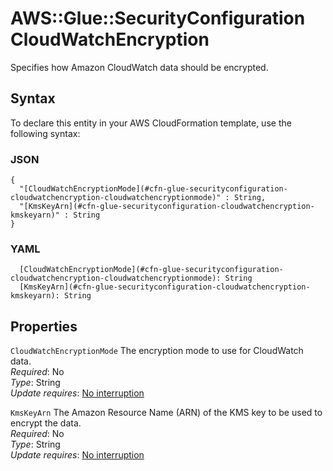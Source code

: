 # AWS::Glue::SecurityConfiguration CloudWatchEncryption<a name="aws-properties-glue-securityconfiguration-cloudwatchencryption"></a>

Specifies how Amazon CloudWatch data should be encrypted\.

## Syntax<a name="aws-properties-glue-securityconfiguration-cloudwatchencryption-syntax"></a>

To declare this entity in your AWS CloudFormation template, use the following syntax:

### JSON<a name="aws-properties-glue-securityconfiguration-cloudwatchencryption-syntax.json"></a>

```
{
  "[CloudWatchEncryptionMode](#cfn-glue-securityconfiguration-cloudwatchencryption-cloudwatchencryptionmode)" : String,
  "[KmsKeyArn](#cfn-glue-securityconfiguration-cloudwatchencryption-kmskeyarn)" : String
}
```

### YAML<a name="aws-properties-glue-securityconfiguration-cloudwatchencryption-syntax.yaml"></a>

```
  [CloudWatchEncryptionMode](#cfn-glue-securityconfiguration-cloudwatchencryption-cloudwatchencryptionmode): String
  [KmsKeyArn](#cfn-glue-securityconfiguration-cloudwatchencryption-kmskeyarn): String
```

## Properties<a name="aws-properties-glue-securityconfiguration-cloudwatchencryption-properties"></a>

`CloudWatchEncryptionMode` <a name="cfn-glue-securityconfiguration-cloudwatchencryption-cloudwatchencryptionmode"></a>
The encryption mode to use for CloudWatch data\.  
_Required_: No  
_Type_: String  
_Update requires_: [No interruption](https://docs.aws.amazon.com/AWSCloudFormation/latest/UserGuide/using-cfn-updating-stacks-update-behaviors.html#update-no-interrupt)

`KmsKeyArn` <a name="cfn-glue-securityconfiguration-cloudwatchencryption-kmskeyarn"></a>
The Amazon Resource Name \(ARN\) of the KMS key to be used to encrypt the data\.  
_Required_: No  
_Type_: String  
_Update requires_: [No interruption](https://docs.aws.amazon.com/AWSCloudFormation/latest/UserGuide/using-cfn-updating-stacks-update-behaviors.html#update-no-interrupt)
